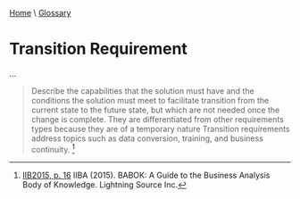 [Home](../../index.html) \ [Glossary](glossary.html)

# Transition Requirement

...  

> Describe the capabilities that the solution must have and the conditions the solution must meet to facilitate transition from the current state to the future state, but which are not needed once the change is complete. They are differentiated from other requirements types because they are of a temporary nature Transition requirements address topics such as data conversion, training, and business continuity. [^1]  

[^1]: [IIB2015, p. 16](../references/books/Babok-A-Guide-to-the-Business-Analysis-Body-of-Knowledge.html) IIBA (2015). BABOK: A Guide to the Business Analysis Body of Knowledge. Lightning Source Inc.
